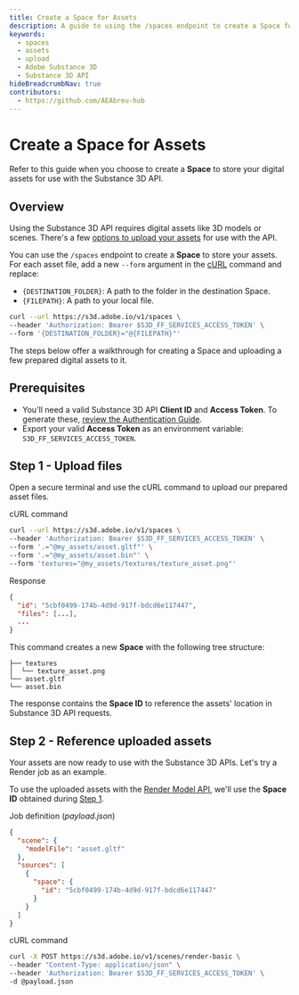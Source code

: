 ```yaml
---
title: Create a Space for Assets
description: A guide to using the /spaces endpoint to create a Space for assets
keywords:
  - spaces
  - assets
  - upload
  - Adobe Substance 3D
  - Substance 3D API
hideBreadcrumbNav: true
contributors:
  - https://github.com/AEAbreu-hub
---
```


# Create a Space for Assets

Refer to this guide when you choose to create a **Space** to store your digital assets for use with the Substance 3D API.

## Overview

Using the Substance 3D API requires digital assets like 3D models or scenes.
There's a few [options to upload your assets][1] for use with the API.

You can use the `/spaces` endpoint to create a **Space** to store your assets.
For each asset file, add a new `--form` argument in the [cURL][3] command and replace:

- `{DESTINATION_FOLDER}`: A path to the folder in the destination Space.
- `{FILEPATH}`: A path to your local file.

```bash
curl --url https://s3d.adobe.io/v1/spaces \
--header 'Authorization: Bearer $S3D_FF_SERVICES_ACCESS_TOKEN' \
--form '{DESTINATION_FOLDER}="@{FILEPATH}"'
```

The steps below offer a walkthrough for creating a Space and uploading a few prepared digital assets to it.

## Prerequisites

- You'll need a valid Substance 3D API **Client ID** and **Access Token**. To generate these, [review the Authentication Guide][2].
- Export your valid **Access Token** as an environment variable: `S3D_FF_SERVICES_ACCESS_TOKEN`.

## Step 1 - Upload files

Open a secure terminal and use the cURL command to upload our prepared asset files.

<CodeBlock slots="heading, code" repeat="2" languages="CURL, JSON" />

cURL command

```bash
curl --url https://s3d.adobe.io/v1/spaces \
--header 'Authorization: Bearer $S3D_FF_SERVICES_ACCESS_TOKEN' \
--form '.="@my_assets/asset.gltf"' \
--form '.="@my_assets/asset.bin"' \
--form 'textures="@my_assets/textures/texture_asset.png"'
```

Response

```json
{
  "id": "5cbf0499-174b-4d9d-917f-bdcd6e117447",
  "files": [...],
  ...
}
```

This command  creates a new **Space** with the following tree structure:

```text
├── textures
│  └── texture_asset.png
└── asset.gltf
└── asset.bin
```

The response contains the **Space ID** to reference the assets' location in Substance 3D API requests.

## Step 2 - Reference uploaded assets

Your assets are now ready to use with the Substance 3D APIs. Let's try a Render job as an example.

To use the uploaded assets with the [Render Model API][4], we'll use the **Space ID** obtained during [Step 1](#step-1---upload-files).

<CodeBlock slots="heading, code" repeat="2" languages="JSON, CURL" />

Job definition (*payload.json*)

```json
{
  "scene": {
    "modelFile": "asset.gltf"
  },
  "sources": [
    {
      "space": {
        "id": "5cbf0499-174b-4d9d-917f-bdcd6e117447"
      }
    }
  ]
}
```

cURL command

```bash
curl -X POST https://s3d.adobe.io/v1/scenes/render-basic \ 
--header "Content-Type: application/json" \
--header 'Authorization: Bearer $S3D_FF_SERVICES_ACCESS_TOKEN' \
-d @payload.json
```

<!-- Links -->
[1]: /getting_started/assets_upload
[2]: /getting_started
[3]: https://curl.se/download.html
[4]: ../../api/index.md
